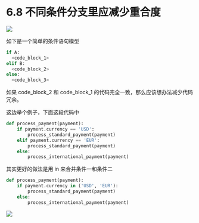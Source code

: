 # 6.8 不同条件分支里应减少重合度

![](https://image.iswbm.com/20200804124133.png)

如下是一个简单的条件语句模型

```python
if A:
  <code_block_1>
elif B:
  <code_block_2>
else:
  <code_block_3>
```

如果 code_block_2 和 code_block_1 的代码完全一致，那么应该想办法减少代码冗余。

这边举个例子，下面这段代码中

```python
def process_payment(payment):
    if payment.currency == 'USD':
        process_standard_payment(payment)
    elif payment.currency == 'EUR':
        process_standard_payment(payment)
    else:
        process_international_payment(payment)
```

其实更好的做法是用 in 来合并条件一和条件二

```python
def process_payment(payment):
    if payment.currency in ('USD', 'EUR'):
        process_standard_payment(payment)
    else:
        process_international_payment(payment)
```



![](https://image.iswbm.com/20200607174235.png)